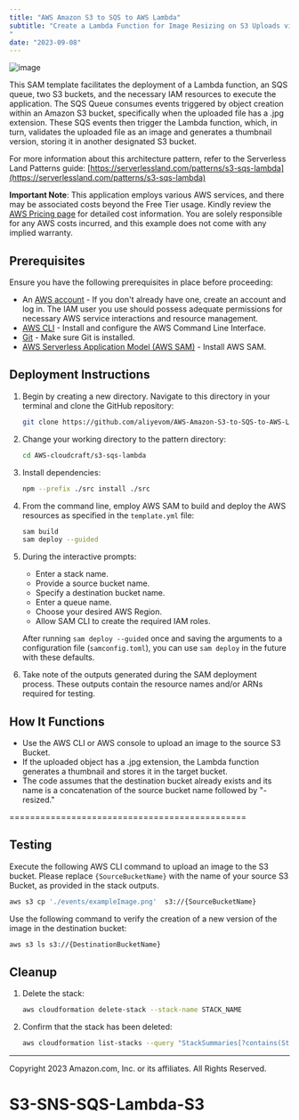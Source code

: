 ```yaml
---
title: "AWS Amazon S3 to SQS to AWS Lambda"
subtitle: "Create a Lambda Function for Image Resizing on S3 Uploads via SQS Notifications.
"
date: "2023-09-08"
---
```



![image](https://github.com/aliyevom/AWS-cloudcraft/blob/main/S3-SNS-SQS-Lambda-S3.png?raw=true)



This SAM template facilitates the deployment of a Lambda function, an SQS queue, two S3 buckets, and the necessary IAM resources to execute the application. The SQS Queue consumes events triggered by object creation within an Amazon S3 bucket, specifically when the uploaded file has a .jpg extension. These SQS events then trigger the Lambda function, which, in turn, validates the uploaded file as an image and generates a thumbnail version, storing it in another designated S3 bucket.

For more information about this architecture pattern, refer to the Serverless Land Patterns guide: [https://serverlessland.com/patterns/s3-sqs-lambda](https://serverlessland.com/patterns/s3-sqs-lambda)

**Important Note**: This application employs various AWS services, and there may be associated costs beyond the Free Tier usage. Kindly review the [AWS Pricing page](https://aws.amazon.com/pricing/) for detailed cost information. You are solely responsible for any AWS costs incurred, and this example does not come with any implied warranty.

## Prerequisites

Ensure you have the following prerequisites in place before proceeding:

* An [AWS account](https://portal.aws.amazon.com/gp/aws/developer/registration/index.html) - If you don't already have one, create an account and log in. The IAM user you use should possess adequate permissions for necessary AWS service interactions and resource management.
* [AWS CLI](https://docs.aws.amazon.com/cli/latest/userguide/install-cliv2.html) - Install and configure the AWS Command Line Interface.
* [Git](https://git-scm.com/book/en/v2/Getting-Started-Installing-Git) - Make sure Git is installed.
* [AWS Serverless Application Model (AWS SAM)](https://docs.aws.amazon.com/serverless-application-model/latest/developerguide/serverless-sam-cli-install.html) - Install AWS SAM.

## Deployment Instructions

1. Begin by creating a new directory. Navigate to this directory in your terminal and clone the GitHub repository:
    ```bash
    git clone https://github.com/aliyevom/AWS-Amazon-S3-to-SQS-to-AWS-Lambda.git
    ```

2. Change your working directory to the pattern directory:
    ```bash
    cd AWS-cloudcraft/s3-sqs-lambda
    ```

3. Install dependencies:
   ```bash
   npm --prefix ./src install ./src
   ```

4. From the command line, employ AWS SAM to build and deploy the AWS resources as specified in the `template.yml` file:
    ```bash
    sam build
    sam deploy --guided
    ```

5. During the interactive prompts:
   - Enter a stack name.
   - Provide a source bucket name.
   - Specify a destination bucket name.
   - Enter a queue name.
   - Choose your desired AWS Region.
   - Allow SAM CLI to create the required IAM roles.

   After running `sam deploy --guided` once and saving the arguments to a configuration file (`samconfig.toml`), you can use `sam deploy` in the future with these defaults.

6. Take note of the outputs generated during the SAM deployment process. These outputs contain the resource names and/or ARNs required for testing.

## How It Functions

* Use the AWS CLI or AWS console to upload an image to the source S3 Bucket.
* If the uploaded object has a .jpg extension, the Lambda function generates a thumbnail and stores it in the target bucket.
* The code assumes that the destination bucket already exists and its name is a concatenation of the source bucket name followed by "-resized."

==============================================

## Testing

Execute the following AWS CLI command to upload an image to the S3 bucket. Please replace `{SourceBucketName}` with the name of your source S3 Bucket, as provided in the stack outputs.

```bash
aws s3 cp './events/exampleImage.png'  s3://{SourceBucketName}
```

Use the following command to verify the creation of a new version of the image in the destination bucket:

```bash
aws s3 ls s3://{DestinationBucketName}
```

## Cleanup

1. Delete the stack:
    ```bash
    aws cloudformation delete-stack --stack-name STACK_NAME
    ```

2. Confirm that the stack has been deleted:
    ```bash
    aws cloudformation list-stacks --query "StackSummaries[?contains(StackName,'STACK_NAME')].StackStatus"
    ```

----

Copyright 2023 Amazon.com, Inc. or its affiliates. All Rights Reserved.

# S3-SNS-SQS-Lambda-S3
